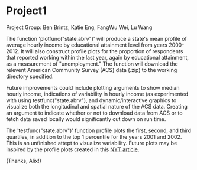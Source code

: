 Project1
========

Project Group: Ben Brintz, Katie Eng, FangWu Wei, Lu Wang

The function 'plotfunc("state.abrv")' will produce a state's mean profile of average hourly income by educational attainment level from years 2000-2012. It will also construct profile plots for the proportion of respondents that reported working within the last year, again by educational attainment, as a measurement of "unemployment." The function will download the relevent American Community Survey (ACS) data (.zip) to the working directory specified.

Future improvements could include plotting arguments to show median hourly income, indications of variability in hourly income (as experimented with using testfunc("state.abrv"), and dynamic/interactive graphics to visualize both the longitudinal and spatial nature of the ACS data. Creating an argument to indicate whether or not to download data from ACS or to fetch data saved locally would significantly cut down on run time.

The 'testfunc("state.abrv")' function profile plots the first, second, and third quartiles, in addition to the top 1 percentile for the years 2001 and 2002. This is an unfinished attept to visualize variability. Future plots may be inspired by the profile plots created in this [NYT article](http://www.nytimes.com/2014/04/23/upshot/the-american-middle-class-is-no-longer-the-worlds-richest.html?src=me&ref=general&_r=0).

(Thanks, Alix!)
